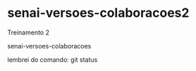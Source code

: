 # senai-versoes-colaboracoes2
Treinamento 2

senai-versoes-colaboracoes

lembrei do comando: git status
